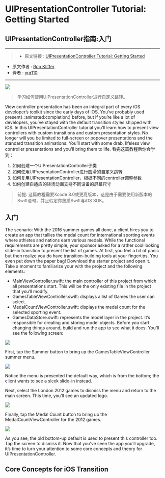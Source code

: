 # UIPresentationController Tutorial: Getting Started
## UIPresentationController指南:入门

***

>* 原文链接 : [UIPresentationController Tutorial: Getting Started](https://www.raywenderlich.com/139277/uipresentationcontroller-tutorial-getting-started)
* 原文作者 : [Ron Kliffer](https://www.raywenderlich.com/u/ron.kliffer)
* 译者 : [yrq110](https://github.com/yrq110/)

***

![](https://koenig-media.raywenderlich.com/uploads/2016/10/UIPresCon-feature.png)
> 学习如何使用UIPresentationController进行自定义跳转。

View controller presentation has been an integral part of every iOS developer’s toolkit since the early days of iOS. You’ve probably used present(\_:animated:completion:) before, but if you’re like a lot of developers, you’ve stayed with the default transition styles shipped with iOS. In this UIPresentationController tutorial you’ll learn how to present view controllers with custom transitions and custom presentation styles. No longer will you be limited to full-screen or popover presentations and the standard transition animations. You’ll start with some drab, lifeless view controller presentations and you’ll bring them to life.
看完这篇教程后你会学到：
1. 如何创建一个UIPresentationController子类
2. 如何使用UIPresentationController进行圆滑的自定义跳转
3. 如何复用UIPresentationController，根据不同的controller调整参数
4. 如何创建自适应的转场动画支持不同设备的屏幕尺寸

> 前提: 这篇教程需要Xcode 8.0或更高版本，这是由于需要使用新版本的Swift语句，并且假定你熟悉Swift与iOS SDK。

## 入门
The scenario: With the 2016 summer games all done, a client hires you to create an app that tallies the medal count for international sporting events where athletes and nations earn various medals.
While the functional requirements are pretty simple, your sponsor asked for a rather cool looking slide-in transition to present the list of games.
At first, you feel a bit of panic but then realize you do have transition-building tools at your fingertips. You even put down the paper bag!
Download the starter project and open it.
Take a moment to familiarize your with the project and the following elements:
* MainViewController.swift: the main controller of this project from which all presentations start. This will be the only existing file in the project that you’ll modify.
* GamesTableViewController.swift: displays a list of Games the user can select.
* MedalCountViewController.swift: displays the medal count for the selected sporting event.
* GamesDataStore.swift: represents the model layer in the project. It’s responsible for creating and storing model objects.
Before you start changing things around, build and run the app to see what it does. You’ll see the following screen:

![](https://koenig-media.raywenderlich.com/uploads/2016/08/medal_count_01-282x500.png)

First, tap the Summer button to bring up the GamesTableViewController summer menu.

![](https://koenig-media.raywenderlich.com/uploads/2016/08/medal_gif_01.gif)

Notice the menu is presented the default way, which is from the bottom; the client wants to see a sleek slide-in instead.

Next, select the London 2012 games to dismiss the menu and return to the main screen. This time, you’ll see an updated logo.

![](https://koenig-media.raywenderlich.com/uploads/2016/08/medal_count_02-282x500.png)

Finally, tap the Medal Count button to bring up the MedalCountViewController for the 2012 games.

![](https://koenig-media.raywenderlich.com/uploads/2016/08/medal_count_03-282x500.png)

As you see, the old bottom-up default is used to present this controller too. Tap the screen to dismiss it.
Now that you’ve seen the app you’ll upgrade, it’s time to turn your attention to some core concepts and theory for UIPresentationController.

## Core Concepts for iOS Transition
